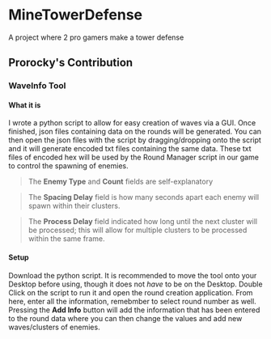 # MineTowerDefense
A project where 2 pro gamers make a tower defense



## Prorocky's Contribution

### WaveInfo Tool

#### What it is

I wrote a python script to allow for easy creation of waves via a GUI. Once finished, json files containing data on the rounds will be generated. You can then open the json files with the script by dragging/dropping onto the script and it will generate encoded txt files containing the same data. These txt files of encoded hex will be used by the Round Manager script in our game to control the spawning of enemies. 

> The **Enemy Type** and **Count** fields are self-explanatory

> The **Spacing Delay** field is how many seconds apart each enemy will spawn within their clusters. 

> The **Process Delay** field indicated how long until the next cluster will be processed; this will allow for multiple clusters to be processed within the same frame.

#### Setup

Download the python script. It is recommended to move the tool onto your Desktop before using, though it does not *have* to be on the Desktop. Double Click on the script to run it and open the round creation application. From here, enter all the information, remebmber to select round number as well. Pressing the **Add Info** button will add the information that has been entered to the round data where you can then change the values and add new waves/clusters of enemies.
